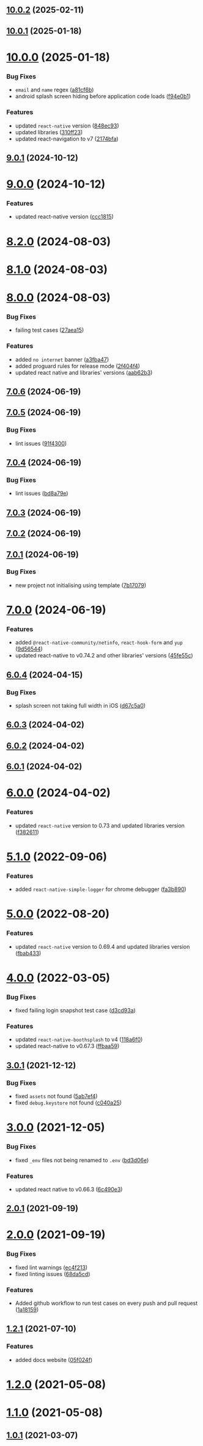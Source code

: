 ## [10.0.2](https://github.com/ajaykumar97/react-native-template/compare/10.0.1...10.0.2) (2025-02-11)

## [10.0.1](https://github.com/ajaykumar97/react-native-template/compare/10.0.0...10.0.1) (2025-01-18)

# [10.0.0](https://github.com/ajaykumar97/react-native-template/compare/9.0.1...10.0.0) (2025-01-18)


### Bug Fixes

* `email` and `name` regex ([a81cf6b](https://github.com/ajaykumar97/react-native-template/commit/a81cf6b9188b0e32762104f5387a252446d4d97d))
* android splash screen hiding before application code loads ([f94e0b1](https://github.com/ajaykumar97/react-native-template/commit/f94e0b18128682450ac4f869298c32e0a9a1b6cf))


### Features

* updated `react-native` version ([848ec93](https://github.com/ajaykumar97/react-native-template/commit/848ec9355b9fd0ba5b4182a1f9029970e6ae7e7b))
* updated libraries ([310ff23](https://github.com/ajaykumar97/react-native-template/commit/310ff23b318ec1eb58276fd38a0aa9f653140517))
* updated react-navigation to v7 ([2174bfa](https://github.com/ajaykumar97/react-native-template/commit/2174bfa5172e09c13715c7d91a3c1637bd207b4c))

## [9.0.1](https://github.com/ajaykumar97/react-native-template/compare/9.0.0...9.0.1) (2024-10-12)

# [9.0.0](https://github.com/ajaykumar97/react-native-template/compare/8.2.0...9.0.0) (2024-10-12)


### Features

* updated react-native version ([ccc1815](https://github.com/ajaykumar97/react-native-template/commit/ccc1815d5ea5988de0a157e8b683ec042fb4c1bd))

# [8.2.0](https://github.com/ajaykumar97/react-native-template/compare/8.1.0...8.2.0) (2024-08-03)

# [8.1.0](https://github.com/ajaykumar97/react-native-template/compare/8.0.0...8.1.0) (2024-08-03)

# [8.0.0](https://github.com/ajaykumar97/react-native-template/compare/7.0.6...8.0.0) (2024-08-03)


### Bug Fixes

* failing test cases ([27aea15](https://github.com/ajaykumar97/react-native-template/commit/27aea152c81896b385f6a27017278604a386d31b))


### Features

* added `no internet` banner ([a3fba47](https://github.com/ajaykumar97/react-native-template/commit/a3fba47289cc204cefbd315f636d2104ce2f3db1))
* added proguard rules for release mode ([2f404f4](https://github.com/ajaykumar97/react-native-template/commit/2f404f42d5db3f51e07b75897822e5901bcbb429))
* updated react native and libraries' versions ([aab62b3](https://github.com/ajaykumar97/react-native-template/commit/aab62b352f6c929518e6e9c5ab378a01c28edcc2))

## [7.0.6](https://github.com/ajaykumar97/react-native-template/compare/7.0.5...7.0.6) (2024-06-19)

## [7.0.5](https://github.com/ajaykumar97/react-native-template/compare/7.0.4...7.0.5) (2024-06-19)


### Bug Fixes

* lint issues ([91f4300](https://github.com/ajaykumar97/react-native-template/commit/91f430062abc14c1f8d61d80a77f498a83ca9678))

## [7.0.4](https://github.com/ajaykumar97/react-native-template/compare/7.0.3...7.0.4) (2024-06-19)


### Bug Fixes

* lint issues ([bd8a79e](https://github.com/ajaykumar97/react-native-template/commit/bd8a79e8984cac3d19a1d094840374e7425396b8))

## [7.0.3](https://github.com/ajaykumar97/react-native-template/compare/7.0.2...7.0.3) (2024-06-19)

## [7.0.2](https://github.com/ajaykumar97/react-native-template/compare/7.0.1...7.0.2) (2024-06-19)

## [7.0.1](https://github.com/ajaykumar97/react-native-template/compare/7.0.0...7.0.1) (2024-06-19)


### Bug Fixes

* new project not initialising using template ([7b17079](https://github.com/ajaykumar97/react-native-template/commit/7b170790eca964c3a2fade72cf62b629d2370a28))

# [7.0.0](https://github.com/ajaykumar97/react-native-template/compare/6.0.4...7.0.0) (2024-06-19)


### Features

* added `@react-native-community/netinfo`, `react-hook-form` and `yup` ([9d56544](https://github.com/ajaykumar97/react-native-template/commit/9d565443fd2966017b878abc39ec5817e309f824))
* updated react-native to v0.74.2 and other libraries' versions ([45fe55c](https://github.com/ajaykumar97/react-native-template/commit/45fe55c99c2e1efd43590ee689188d08f8e23f70))

## [6.0.4](https://github.com/ajaykumar97/react-native-template/compare/6.0.3...6.0.4) (2024-04-15)


### Bug Fixes

* splash screen not taking full width in iOS ([d67c5a0](https://github.com/ajaykumar97/react-native-template/commit/d67c5a0b8fb58e0a82cae62eaa91a935fae1bf18))

## [6.0.3](https://github.com/ajaykumar97/react-native-template/compare/6.0.2...6.0.3) (2024-04-02)

## [6.0.2](https://github.com/ajaykumar97/react-native-template/compare/6.0.1...6.0.2) (2024-04-02)

## [6.0.1](https://github.com/ajaykumar97/react-native-template/compare/6.0.0...6.0.1) (2024-04-02)

# [6.0.0](https://github.com/ajaykumar97/react-native-template/compare/5.1.0...6.0.0) (2024-04-02)


### Features

* updated `react-native` version to 0.73 and updated libraries version ([f382611](https://github.com/ajaykumar97/react-native-template/commit/f3826113daf578705ec63cf9c70fce13c5370d67))

# [5.1.0](https://github.com/ajaykumar97/react-native-template/compare/5.0.0...5.1.0) (2022-09-06)


### Features

* added `react-native-simple-logger` for chrome debugger ([fa3b890](https://github.com/ajaykumar97/react-native-template/commit/fa3b89087b322242820effab4ab273cd93f24f62))

# [5.0.0](https://github.com/ajaykumar97/react-native-template/compare/4.0.0...5.0.0) (2022-08-20)


### Features

* updated `react-native` version to 0.69.4 and updated libraries version ([fbab433](https://github.com/ajaykumar97/react-native-template/commit/fbab4330c03f9ebdef1357e8bc08b5cb47229f86))

# [4.0.0](https://github.com/ajaykumar97/react-native-template/compare/3.0.1...4.0.0) (2022-03-05)


### Bug Fixes

* fixed failing login snapshot test case ([d3cd93a](https://github.com/ajaykumar97/react-native-template/commit/d3cd93aefe2cbaf80898d0ddef1fc10bd8810c6d))


### Features

* updated `react-native-boothsplash` to v4 ([118a6f0](https://github.com/ajaykumar97/react-native-template/commit/118a6f0ae86793fbe134d113ccdccbe38ee356a6))
* updated react-native to v0.67.3 ([ffbaa59](https://github.com/ajaykumar97/react-native-template/commit/ffbaa599982a1a098af8cadd63e2c63347057544))

## [3.0.1](https://github.com/ajaykumar97/react-native-template/compare/3.0.0...3.0.1) (2021-12-12)


### Bug Fixes

* fixed `assets` not found ([5ab7ef4](https://github.com/ajaykumar97/react-native-template/commit/5ab7ef4a87c39a6165482d2e8ded036ba53f1a02))
* fixed `debug.keystore` not found ([c040a25](https://github.com/ajaykumar97/react-native-template/commit/c040a25e6d5cb0e5a6e9d9089bd07ec18426a808))

# [3.0.0](https://github.com/ajaykumar97/react-native-template/compare/2.0.1...3.0.0) (2021-12-05)


### Bug Fixes

* fixed `_env` files not being renamed to `.env` ([bd3d06e](https://github.com/ajaykumar97/react-native-template/commit/bd3d06e29cdc19192ae1a98cd8f146f66719752a))


### Features

* updated react native to v0.66.3 ([6c490e3](https://github.com/ajaykumar97/react-native-template/commit/6c490e340d9f0a0b55408cdbe988b1b9d292a017))

## [2.0.1](https://github.com/ajaykumar97/react-native-template/compare/2.0.0...2.0.1) (2021-09-19)



# [2.0.0](https://github.com/ajaykumar97/react-native-template/compare/2.0.0...2.0.1) (2021-09-19)


### Bug Fixes

* fixed lint warnings ([ec4f213](https://github.com/ajaykumar97/react-native-template/commit/ec4f213ee6218acc2ec70f82dc19711caca427d8))
* fixed linting issues ([68da5cd](https://github.com/ajaykumar97/react-native-template/commit/68da5cdb9ef73631b95128f9438eda388ec21097))


### Features

* Added github workflow to run test cases on every push and pull request ([1a18159](https://github.com/ajaykumar97/react-native-template/commit/1a181590b50860678c35e08f13d4dcb1dd924e17))



## [1.2.1](https://github.com/ajaykumar97/react-native-template/compare/2.0.0...2.0.1) (2021-07-10)


### Features

* added docs website ([05f024f](https://github.com/ajaykumar97/react-native-template/commit/05f024f46e80989dfd4720c14c30e30514930b85))



# [1.2.0](https://github.com/ajaykumar97/react-native-template/compare/2.0.0...2.0.1) (2021-05-08)



# [1.1.0](https://github.com/ajaykumar97/react-native-template/compare/2.0.0...2.0.1) (2021-05-08)



## [1.0.1](https://github.com/ajaykumar97/react-native-template/compare/2.0.0...2.0.1) (2021-03-07)

